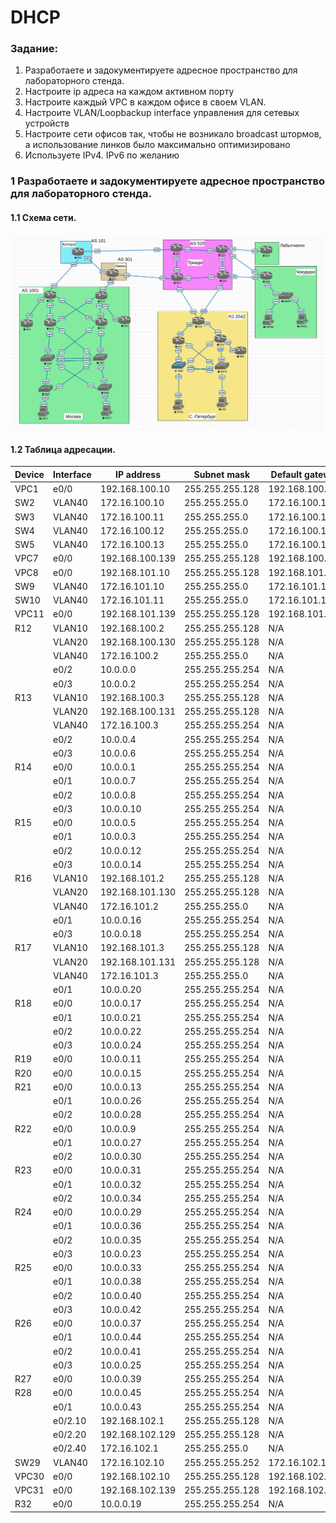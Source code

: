 #  DHCP

###  Задание:

 1. Разработаете и задокументируете адресное пространство для лабораторного стенда.
 1. Настроите ip адреса на каждом активном порту
 1. Настроите каждый VPC в каждом офисе в своем VLAN.
 1. Настроите VLAN/Loopbackup interface управления для сетевых устройств
 1. Настроите сети офисов так, чтобы не возникало broadcast штормов, а использование линков было максимально оптимизировано
 1. Используете IPv4. IPv6 по желанию


### 1 Разработаете и задокументируете адресное пространство для лабораторного стенда.

#### 1.1 Схема сети.

![](img/lab05.png)

#### 1.2 Таблица адресации.

 | Device        | Interface     | IP address      | Subnet mask     | Default gateway |
 | ------------- | ------------- | --------------- | --------------- | --------------- |
 | VPC1          | e0/0          | 192.168.100.10  | 255.255.255.128 | 192.168.100.1   |
 | SW2           | VLAN40        | 172.16.100.10   | 255.255.255.0   | 172.16.100.1    |
 | SW3           | VLAN40        | 172.16.100.11   | 255.255.255.0   | 172.16.100.1    |
 | SW4           | VLAN40        | 172.16.100.12   | 255.255.255.0   | 172.16.100.1    |
 | SW5           | VLAN40        | 172.16.100.13   | 255.255.255.0   | 172.16.100.1    |
 | VPC7          | e0/0          | 192.168.100.139 | 255.255.255.128 | 192.168.100.129 |
 | VPC8          | e0/0          | 192.168.101.10  | 255.255.255.128 | 192.168.101.1   |
 | SW9           | VLAN40        | 172.16.101.10   | 255.255.255.0   | 172.16.101.1    |
 | SW10          | VLAN40        | 172.16.101.11   | 255.255.255.0   | 172.16.101.1    |
 | VPC11         | e0/0          | 192.168.101.139 | 255.255.255.128 | 192.168.101.129 |
 | R12           | VLAN10        | 192.168.100.2   | 255.255.255.128 | N/A             |
 |               | VLAN20        | 192.168.100.130 | 255.255.255.128 | N/A             |
 |               | VLAN40        | 172.16.100.2    | 255.255.255.0   | N/A             |
 |               | e0/2          | 10.0.0.0        | 255.255.255.254 | N/A             |
 |               | e0/3          | 10.0.0.2        | 255.255.255.254 | N/A             |
 | R13           | VLAN10        | 192.168.100.3   | 255.255.255.128 | N/A             |
 |               | VLAN20        | 192.168.100.131 | 255.255.255.128 | N/A             |
 |               | VLAN40        | 172.16.100.3    | 255.255.255.254 | N/A             |
 |               | e0/2          | 10.0.0.4        | 255.255.255.254 | N/A             |
 |               | e0/3          | 10.0.0.6        | 255.255.255.254 | N/A             |
 | R14           | e0/0          | 10.0.0.1        | 255.255.255.254 | N/A             |
 |               | e0/1          | 10.0.0.7        | 255.255.255.254 | N/A             |
 |               | e0/2          | 10.0.0.8        | 255.255.255.254 | N/A             |
 |               | e0/3          | 10.0.0.10       | 255.255.255.254 | N/A             |
 | R15           | e0/0          | 10.0.0.5        | 255.255.255.254 | N/A             |
 |               | e0/1          | 10.0.0.3        | 255.255.255.254 | N/A             |
 |               | e0/2          | 10.0.0.12       | 255.255.255.254 | N/A             |
 |               | e0/3          | 10.0.0.14       | 255.255.255.254 | N/A             |
 | R16           | VLAN10        | 192.168.101.2   | 255.255.255.128 | N/A             |
 |               | VLAN20        | 192.168.101.130 | 255.255.255.128 | N/A             |
 |               | VLAN40        | 172.16.101.2    | 255.255.255.0   | N/A             |
 |               | e0/1          | 10.0.0.16       | 255.255.255.254 | N/A             |
 |               | e0/3          | 10.0.0.18       | 255.255.255.254 | N/A             |
 | R17           | VLAN10        | 192.168.101.3   | 255.255.255.128 | N/A             |
 |               | VLAN20        | 192.168.101.131 | 255.255.255.128 | N/A             |
 |               | VLAN40        | 172.16.101.3    | 255.255.255.0   | N/A             |
 |               | e0/1          | 10.0.0.20       | 255.255.255.254 | N/A             |
 | R18           | e0/0          | 10.0.0.17       | 255.255.255.254 | N/A             |
 |               | e0/1          | 10.0.0.21       | 255.255.255.254 | N/A             |
 |               | e0/2          | 10.0.0.22       | 255.255.255.254 | N/A             |
 |               | e0/3          | 10.0.0.24       | 255.255.255.254 | N/A             |
 | R19           | e0/0          | 10.0.0.11       | 255.255.255.254 | N/A             |
 | R20           | e0/0          | 10.0.0.15       | 255.255.255.254 | N/A             |
 | R21           | e0/0          | 10.0.0.13       | 255.255.255.254 | N/A             |
 |               | e0/1          | 10.0.0.26       | 255.255.255.254 | N/A             |
 |               | e0/2          | 10.0.0.28       | 255.255.255.254 | N/A             |
 | R22           | e0/0          | 10.0.0.9        | 255.255.255.254 | N/A             |
 |               | e0/1          | 10.0.0.27       | 255.255.255.254 | N/A             |
 |               | e0/2          | 10.0.0.30       | 255.255.255.254 | N/A             |
 | R23           | e0/0          | 10.0.0.31       | 255.255.255.254 | N/A             |
 |               | e0/1          | 10.0.0.32       | 255.255.255.254 | N/A             |
 |               | e0/2          | 10.0.0.34       | 255.255.255.254 | N/A             |
 | R24           | e0/0          | 10.0.0.29       | 255.255.255.254 | N/A             |
 |               | e0/1          | 10.0.0.36       | 255.255.255.254 | N/A             |
 |               | e0/2          | 10.0.0.35       | 255.255.255.254 | N/A             |
 |               | e0/3          | 10.0.0.23       | 255.255.255.254 | N/A             |
 | R25           | e0/0          | 10.0.0.33       | 255.255.255.254 | N/A             |
 |               | e0/1          | 10.0.0.38       | 255.255.255.254 | N/A             |
 |               | e0/2          | 10.0.0.40       | 255.255.255.254 | N/A             |
 |               | e0/3          | 10.0.0.42       | 255.255.255.254 | N/A             |
 | R26           | e0/0          | 10.0.0.37       | 255.255.255.254 | N/A             |
 |               | e0/1          | 10.0.0.44       | 255.255.255.254 | N/A             |
 |               | e0/2          | 10.0.0.41       | 255.255.255.254 | N/A             |
 |               | e0/3          | 10.0.0.25       | 255.255.255.254 | N/A             |
 | R27           | e0/0          | 10.0.0.39       | 255.255.255.254 | N/A             |
 | R28           | e0/0          | 10.0.0.45       | 255.255.255.254 | N/A             |
 |               | e0/1          | 10.0.0.43       | 255.255.255.254 | N/A             |
 |               | e0/2.10       | 192.168.102.1   | 255.255.255.128 | N/A             |
 |               | e0/2.20       | 192.168.102.129 | 255.255.255.128 | N/A             |
 |               | e0/2.40       | 172.16.102.1    | 255.255.255.0   | N/A             |
 | SW29          | VLAN40        | 172.16.102.10   | 255.255.255.252 | 172.16.102.1    |
 | VPC30         | e0/0          | 192.168.102.10  | 255.255.255.128 | 192.168.102.1   |
 | VPC31         | e0/0          | 192.168.102.139 | 255.255.255.128 | 192.168.102.129 |
 | R32           | e0/0          | 10.0.0.19       | 255.255.255.254 | N/A             |

